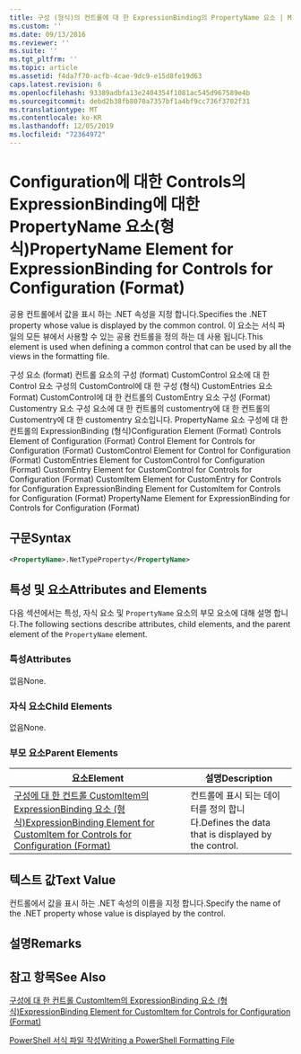 ```yaml
---
title: 구성 (형식)의 컨트롤에 대 한 ExpressionBinding의 PropertyName 요소 | Microsoft Docs
ms.custom: ''
ms.date: 09/13/2016
ms.reviewer: ''
ms.suite: ''
ms.tgt_pltfrm: ''
ms.topic: article
ms.assetid: f4da7f70-acfb-4cae-9dc9-e15d8fe19d63
caps.latest.revision: 6
ms.openlocfilehash: 93389adbfa13e2404354f1081ac545d967589e4b
ms.sourcegitcommit: debd2b38fb8070a7357bf1a4bf9cc736f3702f31
ms.translationtype: MT
ms.contentlocale: ko-KR
ms.lasthandoff: 12/05/2019
ms.locfileid: "72364972"
---
```

# <a name="propertyname-element-for-expressionbinding-for-controls-for-configuration-format"></a><span data-ttu-id="e9110-102">Configuration에 대한 Controls의 ExpressionBinding에 대한 PropertyName 요소(형식)</span><span class="sxs-lookup"><span data-stu-id="e9110-102">PropertyName Element for ExpressionBinding for Controls for Configuration (Format)</span></span>

<span data-ttu-id="e9110-103">공용 컨트롤에서 값을 표시 하는 .NET 속성을 지정 합니다.</span><span class="sxs-lookup"><span data-stu-id="e9110-103">Specifies the .NET property whose value is displayed by the common control.</span></span> <span data-ttu-id="e9110-104">이 요소는 서식 파일의 모든 뷰에서 사용할 수 있는 공용 컨트롤을 정의 하는 데 사용 됩니다.</span><span class="sxs-lookup"><span data-stu-id="e9110-104">This element is used when defining a common control that can be used by all the views in the formatting file.</span></span>

<span data-ttu-id="e9110-105">구성 요소 (format) 컨트롤 요소의 구성 (format) CustomControl 요소에 대 한 Control 요소 구성의 CustomControl에 대 한 구성 (형식) CustomEntries 요소 Format) CustomControl에 대 한 컨트롤의 CustomEntry 요소 구성 (Format) Customentry 요소 구성 요소에 대 한 컨트롤의 customentry에 대 한 컨트롤의 Customentry에 대 한 customentry 요소입니다. PropertyName 요소 구성에 대 한 컨트롤의 ExpressionBinding (형식)</span><span class="sxs-lookup"><span data-stu-id="e9110-105">Configuration Element (Format) Controls Element of Configuration (Format) Control Element for Controls for Configuration (Format) CustomControl Element for Control for Configuration (Format) CustomEntries Element for CustomControl for Configuration (Format) CustomEntry Element for CustomControl for Controls for Configuration (Format) CustomItem Element for CustomEntry for Controls for Configuration ExpressionBinding Element for CustomItem for Controls for Configuration (Format) PropertyName Element for ExpressionBinding for Controls for Configuration (Format)</span></span>

## <a name="syntax"></a><span data-ttu-id="e9110-106">구문</span><span class="sxs-lookup"><span data-stu-id="e9110-106">Syntax</span></span>

```xml
<PropertyName>.NetTypeProperty</PropertyName>
```

## <a name="attributes-and-elements"></a><span data-ttu-id="e9110-107">특성 및 요소</span><span class="sxs-lookup"><span data-stu-id="e9110-107">Attributes and Elements</span></span>

<span data-ttu-id="e9110-108">다음 섹션에서는 특성, 자식 요소 및 `PropertyName` 요소의 부모 요소에 대해 설명 합니다.</span><span class="sxs-lookup"><span data-stu-id="e9110-108">The following sections describe attributes, child elements, and the parent element of the `PropertyName` element.</span></span>

### <a name="attributes"></a><span data-ttu-id="e9110-109">특성</span><span class="sxs-lookup"><span data-stu-id="e9110-109">Attributes</span></span>

<span data-ttu-id="e9110-110">없음</span><span class="sxs-lookup"><span data-stu-id="e9110-110">None.</span></span>

### <a name="child-elements"></a><span data-ttu-id="e9110-111">자식 요소</span><span class="sxs-lookup"><span data-stu-id="e9110-111">Child Elements</span></span>

<span data-ttu-id="e9110-112">없음</span><span class="sxs-lookup"><span data-stu-id="e9110-112">None.</span></span>

### <a name="parent-elements"></a><span data-ttu-id="e9110-113">부모 요소</span><span class="sxs-lookup"><span data-stu-id="e9110-113">Parent Elements</span></span>

|<span data-ttu-id="e9110-114">요소</span><span class="sxs-lookup"><span data-stu-id="e9110-114">Element</span></span>|<span data-ttu-id="e9110-115">설명</span><span class="sxs-lookup"><span data-stu-id="e9110-115">Description</span></span>|
|-------------|-----------------|
|[<span data-ttu-id="e9110-116">구성에 대 한 컨트롤 CustomItem의 ExpressionBinding 요소 (형식)</span><span class="sxs-lookup"><span data-stu-id="e9110-116">ExpressionBinding Element for CustomItem for Controls for Configuration (Format)</span></span>](./expressionbinding-element-for-customitem-for-controls-for-configuration-format.md)|<span data-ttu-id="e9110-117">컨트롤에 표시 되는 데이터를 정의 합니다.</span><span class="sxs-lookup"><span data-stu-id="e9110-117">Defines the data that is displayed by the control.</span></span>|

## <a name="text-value"></a><span data-ttu-id="e9110-118">텍스트 값</span><span class="sxs-lookup"><span data-stu-id="e9110-118">Text Value</span></span>

<span data-ttu-id="e9110-119">컨트롤에서 값을 표시 하는 .NET 속성의 이름을 지정 합니다.</span><span class="sxs-lookup"><span data-stu-id="e9110-119">Specify the name of the .NET property whose value is displayed by the control.</span></span>

## <a name="remarks"></a><span data-ttu-id="e9110-120">설명</span><span class="sxs-lookup"><span data-stu-id="e9110-120">Remarks</span></span>

## <a name="see-also"></a><span data-ttu-id="e9110-121">참고 항목</span><span class="sxs-lookup"><span data-stu-id="e9110-121">See Also</span></span>

[<span data-ttu-id="e9110-122">구성에 대 한 컨트롤 CustomItem의 ExpressionBinding 요소 (형식)</span><span class="sxs-lookup"><span data-stu-id="e9110-122">ExpressionBinding Element for CustomItem for Controls for Configuration (Format)</span></span>](./expressionbinding-element-for-customitem-for-controls-for-configuration-format.md)

[<span data-ttu-id="e9110-123">PowerShell 서식 파일 작성</span><span class="sxs-lookup"><span data-stu-id="e9110-123">Writing a PowerShell Formatting File</span></span>](./writing-a-powershell-formatting-file.md)
